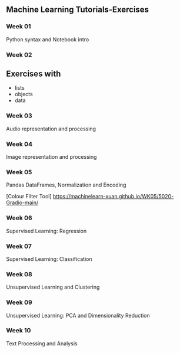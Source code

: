 ## Machine Learning Tutorials-Exercises


### Week 01
Python syntax and Notebook intro

### Week 02
## Exercises with

- lists
- objects
- data

### Week 03
Audio representation and processing

### Week 04
Image representation and processing

### Week 05
Pandas DataFrames, Normalization and Encoding

[Colour Filter Tool] https://machinelearn-xuan.github.io/WK05/5020-Gradio-main/

### Week 06
Supervised Learning: Regression

### Week 07
Supervised Learning: Classification

### Week 08
Unsupervised Learning and Clustering

### Week 09
Unsupervised Learning: PCA and Dimensionality Reduction

### Week 10
Text Processing and Analysis
